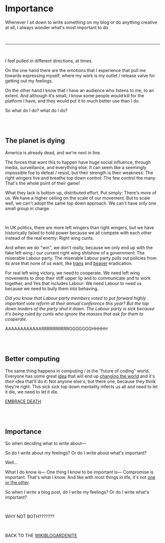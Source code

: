 # Importance

Whenever I sit down to write something on my blog or do anything creative at all, I always wonder what's most important to do.

<br>

<hr>

<br>

I feel pulled in different directions, at times.

On the one hand there are the emotions that I experience that pull me towards expressing myself, where my work is my outlet / release valve for getting out my feelings.

On the other hand I know that I have an audience who listens to me, to an extent. And although it's small, I know some people would kill for the platform I have, and they would put it to much better use than I do.

So what do I do? what do I do? 

<br>

<br>

## The planet is dying

America is already dead, and we're next in line.

The forces that want this to happen have huge social influence, through media, surveillance, and everything else. It can seem like a seemingly impossible foe to defeat / resist, but their strength is their weakness: The right wingers live and breathe top down control: The few control the many: That's the whole point of their game!

What they lack is bottom up, distributed effort. Put simply: There's more of us. We have a higher ceiling on the scale of our movement. But to scale well, we can't adopt the same top down approach. We can't have only one small group in charge. 

<br>

In UK politics, there are more left wingers than right wingers, but we have historically failed to hold power because we all compete with each other instead of the real enemy: Right wing cunts.

And when we do "win", we don't really, because we only end up with the fake left wing / our current right wing shitshow of a government: The miserable Labour party. The miserable Labour party pulls out policies from its arse that none of us want, like [trans](https://transactual.org.uk/blog/2024/08/23/statement-on-the-extended-ban-on-puberty-blockers/) and [beaver](https://www.theguardian.com/environment/2025/jan/14/no-10-blocks-beaver-release-plan-tory-legacy) eradication.

For real left wing victory, we need to cooperate. We need left wing movements to drop their stiff upper lip and to communicate and to work together, and Yes that includes Labour: We need Labour to need us because we need to bully them into behaving.

*Did you know that Labour party members voted to put forward highly important vote reform at their annual conference this year? But the top down leaders of the party shut it down. The Labour party is sick because it's being ruled by cunts who ignore the masses that ask for them to cooperate.*

AAAAAAAAAAAARRRRRRRRRRGGGGGGGHHHHH

<br>

<br>

## Better computing

The same thing happens in computing / in the "future of coding" world. Everyone has some great [idea](https://www.todepond.com/wikiblogarden/my-wikiblogarden/no-more-ideas) that will end up [changing the world](https://www.todepond.com/wikiblogardenite/no/more/ideas/in/the/world/) and it's *their* idea that'll do it: Not anyone else's, but there one, because they think they're right. This sick sick top down mentality infects us all and need to let it die, we need to let it die. 

[EMBRACE DEATH](https://www.youtube.com/watch?v=ft6xOAijwFo)

<br>

<br>

## Importance

So when deciding what to write about—

So do I write about my feelings? Or do I write about what's important? 

Well...

What I do know is— One thing I know to be important is— Compromise is important. That's what I know. And like with most things in life, it's not [one or the other](https://www.todepond.com/report/definitions-that-dont-matter/).

So when I write a blog post, do I write my feelings? Or do I write what's important? 

<br>

WHY NOT BOTH???????

<br>

BACK TO THE [WIKIBLOGARDENITE](/wikiblogardenite)
